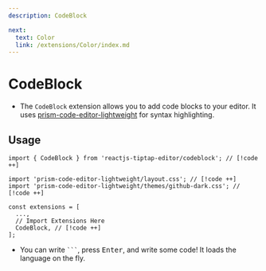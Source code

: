 ```yaml
---
description: CodeBlock

next:
  text: Color
  link: /extensions/Color/index.md
---
```


# CodeBlock

- The `CodeBlock` extension allows you to add code blocks to your editor. It uses [prism-code-editor-lightweight](https://github.com/hunghg255/prism-code-editor-lightweight) for syntax highlighting.

## Usage

```tsx
import { CodeBlock } from 'reactjs-tiptap-editor/codeblock'; // [!code ++]

import 'prism-code-editor-lightweight/layout.css'; // [!code ++]
import 'prism-code-editor-lightweight/themes/github-dark.css'; // [!code ++]

const extensions = [
  ...,
  // Import Extensions Here
  CodeBlock, // [!code ++]
];
```

- You can write `` ``` ``, press <kbd>Enter</kbd>, and write some code! It loads the language on the fly.
